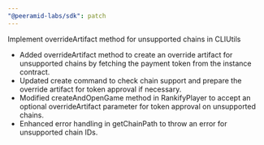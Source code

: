 ```yaml
---
"@peeramid-labs/sdk": patch
---
```


Implement overrideArtifact method for unsupported chains in CLIUtils

- Added overrideArtifact method to create an override artifact for unsupported chains by fetching the payment token from the instance contract.
- Updated create command to check chain support and prepare the override artifact for token approval if necessary.
- Modified createAndOpenGame method in RankifyPlayer to accept an optional overrideArtifact parameter for token approval on unsupported chains.
- Enhanced error handling in getChainPath to throw an error for unsupported chain IDs.
